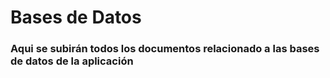 <h1>Bases de Datos</h1>
<h3> Aqui se subirán todos los documentos relacionado a las bases de datos de la aplicación </h3>

